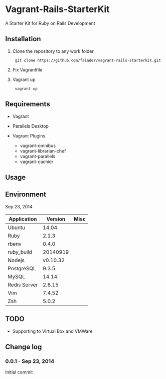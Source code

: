 Vagrant-Rails-StarterKit
========================

A Starter Kit for Ruby on Rails Development

## Installation

1. Clone the repository to any work folder

        git clone https://github.com/fainder/vagrant-rails-starterkit.git

2. Fix Vagrantfile

3. Vagrant up

        vagrant up

## Requirements

- Vagrant

- Parallels Desktop

- Vagrant Plugins
  - vagrant-omnibus
  - vagrant-librarian-chef
  - vagrant-parallels
  - vagrant-cachier 

## Usage

## Environment
Sep 23, 2014

| Application  | Version  | Misc |
| ------------ | -------- | ---- |
| Ubuntu       | 14.04    |      |
| Ruby         | 2.1.3    |      |
| rbenv        | 0.4.0    |      |
| ruby_build   | 20140919 |      |
| Nodejs       | v0.10.32 |      |
| PostgreSQL   | 9.3.5    |      |
| MySQL        | 14.14    |      |
| Redis Server | 2.8.15   |      |
| Vim          | 7.4.52   |      |
| Zsh          | 5.0.2    |      |

## TODO

- Supporting to Virtual Box and VMWare

## Change log

### 0.0.1 - Sep 23, 2014  
Initial commit

